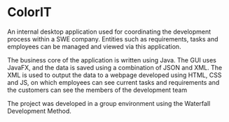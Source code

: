 <h1>ColorIT</h1>

An internal desktop application used for coordinating the development process within a SWE company. Entities such as requirements, tasks and employees can be managed and viewed via this application. 

The business core of the application is written using Java. The GUI uses JavaFX, and the data is saved using a combination of JSON and XML. The XML is used to output the data to a webpage developed using HTML, CSS and JS, on which employees can see current tasks and requirements and the customers can see the members of the development team

The project was developed in a group environment using the Waterfall Development Method.
